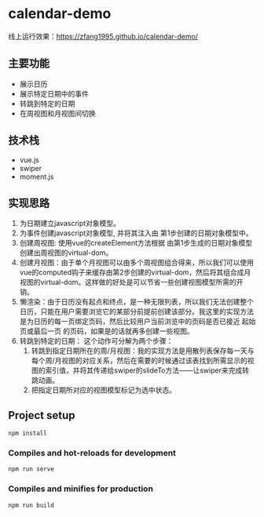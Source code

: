 # calendar-demo
线上运行效果：https://zfang1995.github.io/calendar-demo/
## 主要功能
 * 展示日历
 * 展示特定日期中的事件
 * 转跳到特定的日期
 * 在周视图和月视图间切换
## 技术栈
  * vue.js
  * swiper
  * moment.js
## 实现思路
  1. 为日期建立javascript对象模型。
  2. 为事件创建javascript对象模型, 并将其注入由 第1步创建的日期对象模型中。
  3. 创建周视图: 使用vue的createElement方法根据 由第1步生成的日期对象模型 创建出周视图的virtual-dom。
  4. 创建月视图：由于单个月视图可以由多个周视图组合得来，所以我们可以使用vue的computed钩子来缓存由第2步创建的virtual-dom，然后将其组合成月视图的virtual-dom。这样做的好处是可以节省一些创建视图模型所需的开销。
  5. 懒渲染：由于日历没有起点和终点，是一种无限列表，所以我们无法创建整个日历，只能在用户需要浏览它的某部分前提前创建该部分。我这里的实现方法是为日历的每一页绑定页码，然后比较用户当前浏览中的页码是否已接近 起始页或最后一页 的页码，如果是的话就再多创建一些视图。
  6. 转跳到特定的日期： 这个动作可分解为两个步骤：
     1. 转跳到指定日期所在的周/月视图：我的实现方法是用散列表保存每一天与每个周/月视图的对应关系，然后在需要的时候通过该表找到所需显示的视图的索引值，并将其传递给swiper的slideTo方法——让swiper来完成转跳动画。
     2. 把指定日期所对应的视图模型标记为选中状态。


## Project setup
```
npm install
```

### Compiles and hot-reloads for development
```
npm run serve
```

### Compiles and minifies for production
```
npm run build
```
